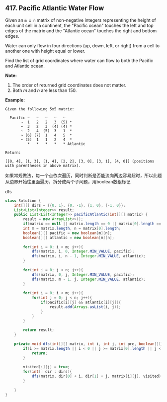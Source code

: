 ## 417. Pacific Atlantic Water Flow

Given an `m x n` matrix of non-negative integers representing the height of each unit cell in a continent, the "Pacific ocean" touches the left and top edges of the matrix and the "Atlantic ocean" touches the right and bottom edges.

Water can only flow in four directions (up, down, left, or right) from a cell to another one with height equal or lower.

Find the list of grid coordinates where water can flow to both the Pacific and Atlantic ocean.

**Note:**

1. The order of returned grid coordinates does not matter.
2. Both *m* and *n* are less than 150.

 

**Example:**

```
Given the following 5x5 matrix:

  Pacific ~   ~   ~   ~   ~ 
       ~  1   2   2   3  (5) *
       ~  3   2   3  (4) (4) *
       ~  2   4  (5)  3   1  *
       ~ (6) (7)  1   4   5  *
       ~ (5)  1   1   2   4  *
          *   *   *   *   * Atlantic

Return:

[[0, 4], [1, 3], [1, 4], [2, 2], [3, 0], [3, 1], [4, 0]] (positions with parentheses in above matrix).
```



如果常规做法，每一个点依次遍历，同时判断是否能流向两边容易超时，所以此题从边界开始往里面遍历，拆分成两个子问题，用boolean数组标记



dfs

```java
class Solution {
    int[][] dirs = {{0, 1}, {0, -1}, {1, 0}, {-1, 0}};
    List<List<Integer>> result;
    public List<List<Integer>> pacificAtlantic(int[][] matrix) {
        result = new ArrayList<>();
        if(matrix == null || matrix.length == 0 || matrix[0].length == 0) return result;
        int m = matrix.length, n = matrix[0].length;
        boolean[][] pacific = new boolean[m][n];
        boolean[][] atlantic = new boolean[m][n];
        
        for(int i = 0; i < m; i++){
            dfs(matrix, i, 0, Integer.MIN_VALUE, pacific);
            dfs(matrix, i, n - 1, Integer.MIN_VALUE, atlantic);
        }
        
        for(int j = 0; j < n; j++){
            dfs(matrix, 0, j, Integer.MIN_VALUE, pacific);
            dfs(matrix, m - 1, j, Integer.MIN_VALUE, atlantic);
        }
        
        for(int i = 0; i < m; i++){
            for(int j = 0; j < n; j++){
                if(pacific[i][j] && atlantic[i][j]){
                    result.add(Arrays.asList(i, j));
                }
            }
        }
        
        return result;
    }
    
    private void dfs(int[][] matrix, int i, int j, int pre, boolean[][] visited){
        if(i >= matrix.length || i < 0 || j >= matrix[0].length || j < 0 || matrix[i][j] < pre || visited[i][j]){
            return;
        }
        
        visited[i][j] = true;
        for(int[] dir : dirs){
            dfs(matrix, dir[0] + i, dir[1] + j, matrix[i][j], visited);
        }
        
    }
}
```

